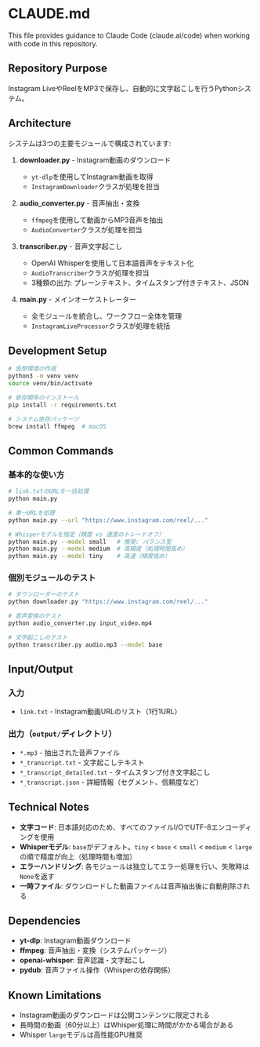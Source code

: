 # CLAUDE.md

This file provides guidance to Claude Code (claude.ai/code) when working with code in this repository.

## Repository Purpose

Instagram LiveやReelをMP3で保存し、自動的に文字起こしを行うPythonシステム。

## Architecture

システムは3つの主要モジュールで構成されています:

1. **downloader.py** - Instagram動画のダウンロード
   - `yt-dlp`を使用してInstagram動画を取得
   - `InstagramDownloader`クラスが処理を担当

2. **audio_converter.py** - 音声抽出・変換
   - `ffmpeg`を使用して動画からMP3音声を抽出
   - `AudioConverter`クラスが処理を担当

3. **transcriber.py** - 音声文字起こし
   - OpenAI Whisperを使用して日本語音声をテキスト化
   - `AudioTranscriber`クラスが処理を担当
   - 3種類の出力: プレーンテキスト、タイムスタンプ付きテキスト、JSON

4. **main.py** - メインオーケストレーター
   - 全モジュールを統合し、ワークフロー全体を管理
   - `InstagramLiveProcessor`クラスが処理を統括

## Development Setup

```bash
# 仮想環境の作成
python3 -m venv venv
source venv/bin/activate

# 依存関係のインストール
pip install -r requirements.txt

# システム依存パッケージ
brew install ffmpeg  # macOS
```

## Common Commands

### 基本的な使い方
```bash
# link.txtのURLを一括処理
python main.py

# 単一URLを処理
python main.py --url "https://www.instagram.com/reel/..."

# Whisperモデルを指定（精度 vs 速度のトレードオフ）
python main.py --model small   # 推奨: バランス型
python main.py --model medium  # 高精度（処理時間長め）
python main.py --model tiny    # 高速（精度低め）
```

### 個別モジュールのテスト
```bash
# ダウンローダーのテスト
python downloader.py "https://www.instagram.com/reel/..."

# 音声変換のテスト
python audio_converter.py input_video.mp4

# 文字起こしのテスト
python transcriber.py audio.mp3 --model base
```

## Input/Output

### 入力
- `link.txt` - Instagram動画URLのリスト（1行1URL）

### 出力（`output/`ディレクトリ）
- `*.mp3` - 抽出された音声ファイル
- `*_transcript.txt` - 文字起こしテキスト
- `*_transcript_detailed.txt` - タイムスタンプ付き文字起こし
- `*_transcript.json` - 詳細情報（セグメント、信頼度など）

## Technical Notes

- **文字コード**: 日本語対応のため、すべてのファイルI/OでUTF-8エンコーディングを使用
- **Whisperモデル**: `base`がデフォルト。`tiny` < `base` < `small` < `medium` < `large`の順で精度が向上（処理時間も増加）
- **エラーハンドリング**: 各モジュールは独立してエラー処理を行い、失敗時は`None`を返す
- **一時ファイル**: ダウンロードした動画ファイルは音声抽出後に自動削除される

## Dependencies

- **yt-dlp**: Instagram動画ダウンロード
- **ffmpeg**: 音声抽出・変換（システムパッケージ）
- **openai-whisper**: 音声認識・文字起こし
- **pydub**: 音声ファイル操作（Whisperの依存関係）

## Known Limitations

- Instagram動画のダウンロードは公開コンテンツに限定される
- 長時間の動画（60分以上）はWhisper処理に時間がかかる場合がある
- Whisper `large`モデルは高性能GPU推奨
